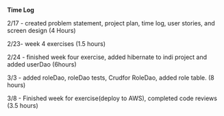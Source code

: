 **Time Log**

2/17 - created problem statement, project plan, time log, user stories, and screen design (4 Hours)

2/23- week 4 exercises (1.5 hours)

2/24 - finished week four exercise, added hibernate  to indi project and added userDao (6hours)

3/3 - added roleDao, roleDao tests, Crudfor RoleDao, added role table. (8 hours)

3/8 - Finished week for exercise(deploy to AWS), completed code reviews (3.5 hours)